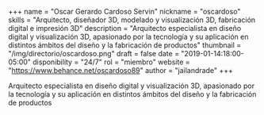 +++
name = "Oscar Gerardo Cardoso Servin"
nickname = "oscardoso"
skills = "Arquitecto, diseñador 3D, modelado y visualización 3D, fabricación digital e impresión 3D"
description = "Arquitecto especialista en diseño digital y visualización 3D, apasionado por la tecnología y su aplicación en distintos ámbitos del diseño y la fabricación de productos"
thumbnail = "/img/directorio/oscardoso.png"
draft = false
date = "2019-01-14:18:00-05:00"
disponibility = "24/7"
rol = "miembro"
website = "https://www.behance.net/oscardoso89"
author = "jailandrade"
+++

Arquitecto especialista en diseño digital y visualización 3D, apasionado por la tecnología y su aplicación en distintos ámbitos del diseño y la fabricación de productos
